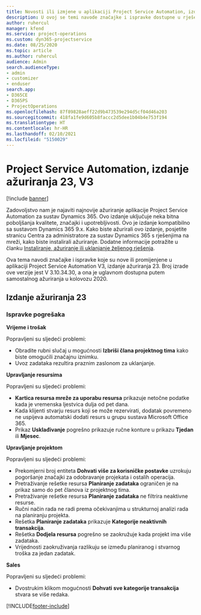```yaml
---
title: Novosti ili izmjene u aplikaciji Project Service Automation, izdanje ažuriranja 23, V3
description: U ovoj se temi navode značajke i ispravke dostupne u rješenju Project Service Automation, izdanje ažuriranja 23, V3.
author: ruhercul
manager: kfend
ms.service: project-operations
ms.custom: dyn365-projectservice
ms.date: 08/25/2020
ms.topic: article
ms.author: ruhercul
audience: Admin
search.audienceType:
- admin
- customizer
- enduser
search.app:
- D365CE
- D365PS
- ProjectOperations
ms.openlocfilehash: 87f89828aeff22d9b473539e294d5cf04d46a203
ms.sourcegitcommit: 418fa1fe9d605b8faccc2d5dee1b04b4e753f194
ms.translationtype: HT
ms.contentlocale: hr-HR
ms.lasthandoff: 02/10/2021
ms.locfileid: "5150029"
---
```

# <a name="project-service-automation-update-release-23-v3"></a>Project Service Automation, izdanje ažuriranja 23, V3

[!include [banner](../includes/psa-now-project-operations.md)]

Zadovoljstvo nam je najaviti najnovije ažuriranje aplikacije Project Service Automation za sustav Dynamics 365. Ovo izdanje uključuje neka bitna poboljšanja kvalitete, značajki i upotrebljivosti. Ovo je izdanje kompatibilno sa sustavom Dynamics 365 9.x. Kako biste ažurirali ovo izdanje, posjetite stranicu Centra za administratore za sustav Dynamics 365 s rješenjima na mreži, kako biste instalirali ažuriranje. Dodatne informacije potražite u članku [Instaliranje, ažuriranje ili uklanjanje željenog rješenja](https://docs.microsoft.com/power-platform/admin/install-remove-preferred-solution).

Ova tema navodi značajke i ispravke koje su nove ili promijenjene u aplikaciji Project Service Automation V3, izdanje ažuriranja 23. Broj izrade ove verzije jest V 3.10.34.30, a ona je uglavnom dostupna putem samostalnog ažuriranja u kolovozu 2020.

## <a name="update-release-23"></a>Izdanje ažuriranja 23

### <a name="bug-fixes"></a>Ispravke pogrešaka

**Vrijeme i trošak**

Popravljeni su sljedeći problemi:
- Obradite rubni slučaj u mogućnosti **Izbriši člana projektnog tima** kako biste omogućili značajnu iznimku.
- Uvoz zadataka rezultira praznim zaslonom za uklanjanje.

**Upravljanje resursima**

Popravljeni su sljedeći problemi:

- **Kartica resursa mreže za uporabu resursa** prikazuje netočne podatke kada je vremenska ljestvica dulja od pet dana.
- Kada klijenti stvarju resurs koji se može rezervirati, dodatak povremeno ne uspijeva automatski dodati resurs u grupu sustava Microsoft Office 365.
- Prikaz **Usklađivanje** pogrešno prikazuje ručne konture u prikazu **Tjedan** ili **Mjesec**.

**Upravljanje projektom**

Popravljeni su sljedeći problemi:

- Prekomjerni broj entiteta **Dohvati više za korisničke postavke** uzrokuju pogoršanje značajki za odobravanje projekata i ostalih operacija.
- Pretraživanje rešetke resursa **Planiranje zadataka** ograničen je na prikaz samo do pet članova iz projektnog tima. 
- Pretraživanje rešetke resursa **Planiranje zadataka** ne filtrira neaktivne resurse.
- Ručni način rada ne radi prema očekivanjima u strukturnoj analizi rada na planiranju projekta.
- Rešetka **Planiranje zadataka** prikazuje **Kategorije neaktivnih transakcija**.
- Rešetka **Dodjela resursa** pogrešno se zaokružuje kada projekt ima više zadataka.
- Vrijednosti zaokruživanja razlikuju se između planiranog i stvarnog troška za jedan zadatak.

**Sales**

Popravljeni su sljedeći problemi:

- Dvostrukim klikom mogućnosti **Dohvati sve kategorije transakcija** stvara se više redaka.


[!INCLUDE[footer-include](../includes/footer-banner.md)]